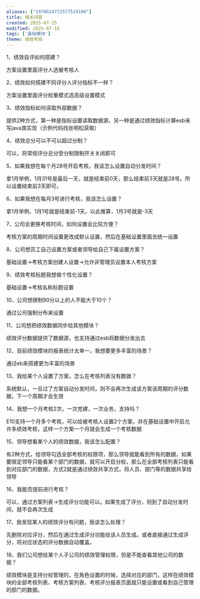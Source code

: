 ```yaml
---
aliases: ["1970624772577519100"]
title: 相关问答
created: 2025-07-15
modified: 2025-07-15
tags: ['基础模块']
theme: 绩效考核
---
```


1、绩效自评如何搭建？

方案设置里面评分人选被考核人

2、绩效如何搭建不同评分人评分指标不一样？

方案设置里面评分权重模式选高级设置模式

3、绩效指标如何读取外部数据？

提供2种方式，第一种是指标设置读取数据源，另一种是通过绩效指标计算esb来写java类实现（示例代码找张明松获取）

4、绩效总分可以不可以超过分制？

可以，将常规评分总分受分制限制开关关闭即可

5、如果我想在每个月28号开启考核，我该怎么设置自动分发时间？

拿1月举例，1月31号是最后一天，就是结束前0天，那么结束前3天就是28号。所以设置结束前3天即可。

6、如果我想在每月3号进行考核，我该怎么设置？

拿1月举例，1月1号就是结束前-1天，以此推算，1月3号就是-3天

7、公司会更换考核时间，如何设置会比较方便？

考核方案的周期时间设置更改成默认设置，然后在基础设置里面去统一设置

8、公司想员工自己设置方案或者领导给自己下属设置方案？

基础设置->考核方案创建人设置->允许非管理员设置本人考核方案

9、绩效考核标题我想做个性化设置？

基础设置->考核名称标题设置

10、公司想限制90分以上的人不能大于10个？

通过公司强制分布来设置

11、公司想把绩效数据同步给其他模块？

绩效评分数据提供了数据源，也支持通过esb将数据分发出去

12、目前绩效模块的报表统计太单一，我想要更多丰富的场景？

通过eb来搭建更为丰富的场景

13、我给某个人设置了方案，怎么在考核列表没有数据？

系统默认，一旦过了方案自动分发时间，则不会再次生成该方案该周期的评分数据，下一个周期才会生效

14、我想一个月考核2次，一次党建，一次业务，支持吗？

E10支持一个月多个考核，可以给被考核人设置2个方案，并在基础设置中开启允许多绩效考核，这样一个方案一个月就会生成一个考核数据

15、领导想看某个人的绩效数据，我该怎么配置？

有2种方式，给领导勾选全部考核的权限项，那么领导就能看到所有的数据，如果要限定领导只能看某个部门的数据，就可以开启分权，那么在全部考核列表只能看到对应部门的数据，方式2就是通过绩效共享方式，将人员、部门等的数据共享给领导

16、我能否提前进行考核？

可以，通过方案列表->生成评分功能可以。如果生成了评分，则到了自动分发时间，就不会再次生成

17、我发现某人的绩效评分有问题，我该怎么处理？

先删除对应评分，然后在通过生成评分功能给该人员生成。或者直接通过生成评分，将对应状态的评分数据自动覆盖。

18、我们公司想给某个人子公司的绩效管理权限，但是不能查看其他公司的数据？

绩效模块是支持分权管理的，在角色设置的时候，选择对应的部门，这样在绩效模块的全部考核列表、考核方案列表、考核评分报表页面就只能设置或看到自己管理的部门的数据。